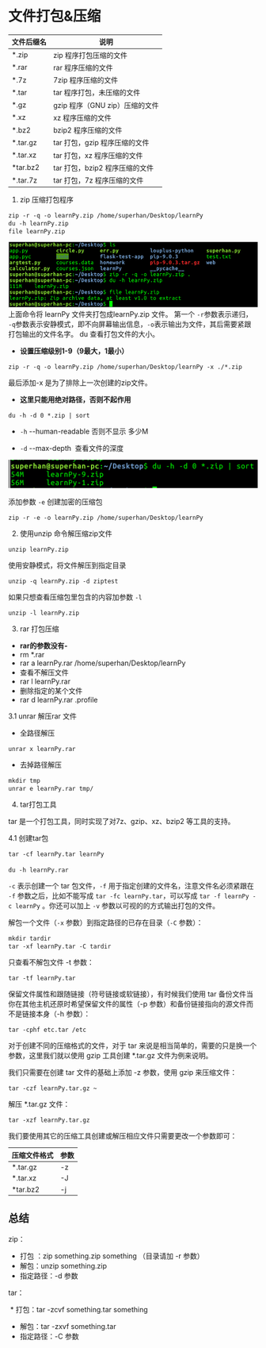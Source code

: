 # 文件打包&压缩


文件后缀名|说明
--|--
*.zip |	zip 程序打包压缩的文件
*.rar|	rar 程序压缩的文件
*.7z|	7zip 程序压缩的文件
*.tar|	tar 程序打包，未压缩的文件
*.gz|	gzip 程序（GNU zip）压缩的文件
*.xz|	xz 程序压缩的文件
*.bz2|	bzip2 程序压缩的文件
*.tar.gz|	tar 打包，gzip 程序压缩的文件
*.tar.xz|	tar 打包，xz 程序压缩的文件
*tar.bz2|	tar 打包，bzip2 程序压缩的文件
*.tar.7z|	tar 打包，7z 程序压缩的文件



1. zip 压缩打包程序
```
zip -r -q -o learnPy.zip /home/superhan/Desktop/learnPy
du -h learnPy.zip
file learnPy.zip
```

![zip](./imgs/zip_01.png)
上面命令将 learnPy 文件夹打包成learnPy.zip 文件。 第一个 `-r`参数表示递归， `-q`参数表示安静模式，即不向屏幕输出信息，`-o`表示输出为文件，其后需要紧跟打包输出的文件名字。 du 查看打包文件的大小。
* **设置压缩级别1-9（9最大，1最小）**
```
zip -r -q -o learnPy.zip /home/superhan/Desktop/learnPy -x ./*.zip
```
最后添加-x 是为了排除上一次创建的zip文件。
* **这里只能用绝对路径，否则不起作用**

```
du -h -d 0 *.zip | sort
```
* `-h` --human-readable 否则不显示 多少M 

* `-d` --max-depth  查看文件的深度

![查看](./imgs/zip_02.png)

添加参数 `-e` 创建加密的压缩包
```
zip -r -e -o learnPy.zip /home/superhan/Desktop/learnPy
```


2. 使用unzip 命令解压缩zip文件
```
unzip learnPy.zip 
```
使用安静模式，将文件解压到指定目录
```
unzip -q learnPy.zip -d ziptest
```
如果只想查看压缩包里包含的内容加参数 `-l`
```
unzip -l learnPy.zip
```


3. rar 打包压缩

* **rar的参数没有-**
* rm *.rar
* rar a learnPy.rar /home/superhan/Desktop/learnPy 
* 查看不解压文件
* rar l learnPy.rar 
* 删除指定的某个文件  
* rar d learnPy.rar .profile 

3.1 unrar 解压rar 文件
* 全路径解压
```
unrar x learnPy.rar
```
* 去掉路径解压
```
mkdir tmp
unrar e learnPy.rar tmp/
```

4. tar打包工具

tar 是一个打包工具，同时实现了对7z、gzip、xz、bzip2 等工具的支持。

4.1 创建tar包 
```
tar -cf learnPy.tar learnPy 

du -h learnPy.rar
```
`-c` 表示创建一个 tar 包文件，`-f` 用于指定创建的文件名，注意文件名必须紧跟在 `-f` 参数之后，比如不能写成 `tar -fc learnPy.tar`，可以写成 `tar -f learnPy -c learnPy` 。你还可以加上 `-v` 参数以可视的的方式输出打包的文件。

解包一个文件（`-x` 参数）到指定路径的已存在目录（`-C` 参数）：
```
mkdir tardir
tar -xf learnPy.tar -C tardir
```

只查看不解包文件 -t 参数：
```
tar -tf learnPy.tar
```

保留文件属性和跟随链接（符号链接或软链接），有时候我们使用 tar 备份文件当你在其他主机还原时希望保留文件的属性（-p 参数）和备份链接指向的源文件而不是链接本身（-h 参数）：
```
tar -cphf etc.tar /etc
```

对于创建不同的压缩格式的文件，对于 tar 来说是相当简单的，需要的只是换一个参数，这里我们就以使用 gzip 工具创建 *.tar.gz 文件为例来说明。

我们只需要在创建 tar 文件的基础上添加 -z 参数，使用 gzip 来压缩文件：
```
tar -czf learnPy.tar.gz ~
```
解压 *.tar.gz 文件：
```
tar -xzf learnPy.tar.gz
```


我们要使用其它的压缩工具创建或解压相应文件只需要更改一个参数即可：

压缩文件格式|	参数
--|--
*.tar.gz|	-z
*.tar.xz|	-J
*tar.bz2|	-j


## 总结

zip：
  * 打包 ：zip something.zip something （目录请加 -r 参数）
  * 解包：unzip something.zip
  * 指定路径：-d 参数


tar：

  * 打包：tar -zcvf something.tar something
  * 解包：tar -zxvf something.tar
  * 指定路径：-C 参数




